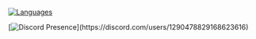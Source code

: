[![Languages](https://img.shields.io/badge/Languages-C%2FC%2B%2B%20|%20Python%20|%20Git%20|%20JavaScript%2FNode%20|%20Lua%20|%20JSON%20|%20Bash-blue)](https://ammo.lol/xav)

[![Discord Presence](https://lanyard.cnrad.dev/api/1290478829168623616?theme=dark&bg=111110&hideDiscrim=true&borderRadius=30px&idleMessage=Coding%20CSharp%20or%20Python...)](https://discord.com/users/1290478829168623616)
